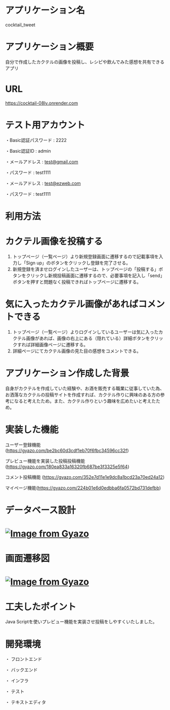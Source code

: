 # アプリケーション名
cocktail_tweet

# アプリケーション概要 
自分で作成したカクテルの画像を投稿し、レシピや飲んでみた感想を共有できるアプリ

# URL
https://cocktail-08lv.onrender.com

# テスト用アカウント
・Basic認証パスワード : 2222

・Basic認証ID : admin

・メールアドレス : test@gmail.com

・パスワード : test1111 

・メールアドレス : test@ezweb.com

・パスワード : test1111

# 利用方法

# カクテル画像を投稿する
1. トップページ（一覧ページ）より新規登録画面に遷移するので記載事項を入力し「Sign up」のボタンをクリックし登録を完了させる。
2. 新規登録を済ませログインしたユーザーは、トップページの「投稿する」ボタンをクリックし新規投稿画面に遷移するので、必要事項を記入し「send」ボタンを押すと問題なく投稿できればトップページに遷移する。

# 気に入ったカクテル画像があればコメントできる
1. トップページ（一覧ページ）よりログインしているユーザーは気に入ったカクテル画像があれば、画像の右上にある（隠れている）詳細ボタンをクリックすれば詳細画像ページに遷移する。
2. 詳細ページにてカクテル画像の見た目の感想をコメントできる。

# アプリケーション作成した背景
自身がカクテルを作成していた経験や、お酒を販売する職業に従事していた為、お洒落なカクテルの投稿サイトを作成すれば、カクテル作りに興味のある方の参考になると考えたため。また、カクテル作りという趣味を広めたいと考えたため。

# 実装した機能
ユーザー登録機能 (https://gyazo.com/be2bc60d3cdf1eb70f6fbc34596cc32f)

プレビュー機能を実装した投稿投稿機能 (https://gyazo.com/180ea833a16320fb687be3f3325e5f64)

コメント投稿機能 (https://gyazo.com/352e7d11e1e9dc8a1bcd23a70ed24a12)

マイページ機能(https://gyazo.com/224b01e6d0edbba6fa0572bd731defbb)

# データベース設計

# [![Image from Gyazo](https://i.gyazo.com/724bfef2660c2b0094240e64f6eb726e.png)](https://gyazo.com/724bfef2660c2b0094240e64f6eb726e)

# 画面遷移図

# [![Image from Gyazo](https://i.gyazo.com/c8f05c0f4841c791f59931693c158844.png)](https://gyazo.com/c8f05c0f4841c791f59931693c158844)

# 工夫したポイント

Java Scriptを使いプレビュー機能を実装させ投稿をしやすくいたしました。

# 開発環境
・ フロントエンド

・ バックエンド

・ インフラ

・ テスト

・ テキストエディタ